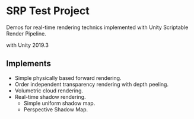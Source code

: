 # SRP Test Project

Demos for real-time rendering technics implemented with Unity Scriptable Render Pipeline.

with Unity 2019.3

## Implements

- Simple physically based forward rendering.
- Order independent transparency rendering with depth peeling.
- Volumetric cloud rendering.
- Real-time shadow rendering.
  - Simple uniform shadow map.
  - Perspective Shadow Map.